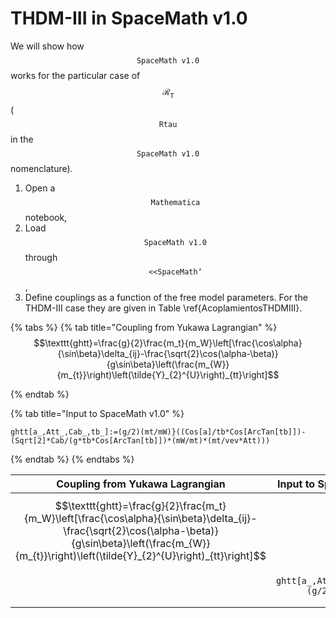 # THDM-III in SpaceMath v1.0

We will show how $$\texttt{SpaceMath v1.0}$$ works for the particular case of $$\mathcal{R}_{\tau}$$ ($$\texttt{Rtau}$$ in the $$\texttt{SpaceMath v1.0}$$ nomenclature).

1. Open a $$\texttt{Mathematica}$$ notebook,
2. Load $$\texttt{SpaceMath v1.0}$$ through $$\texttt{<<SpaceMath`}$$,
3. Define couplings as a function of the free model parameters. For the THDM-III case they are given in Table \ref{AcoplamientosTHDMIII}.

{% tabs %}
{% tab title="Coupling from Yukawa Lagrangian" %}
$$\texttt{ghtt}=\frac{g}{2}\frac{m_t}{m_W}\left[\frac{\cos\alpha}{\sin\beta}\delta_{ij}-\frac{\sqrt{2}\cos(\alpha-\beta)}{g\sin\beta}\left(\frac{m_{W}}{m_{t}}\right)\left(\tilde{Y}_{2}^{U}\right)_{tt}\right]$$


{% endtab %}

{% tab title="Input to SpaceMath v1.0" %}
```wolfram
ghtt[a_,Att_,Cab_,tb_]:=(g/2)(mt/mW)}((Cos[a]/tb*Cos[ArcTan[tb]])-(Sqrt[2]*Cab/(g*tb*Cos[ArcTan[tb]])*(mW/mt)*(mt/vev*Att)))	
```


{% endtab %}
{% endtabs %}

| Coupling from Yukawa Lagrangian                                                                                                                                                                                   | Input to SpaceMath v1.0                               |
| ----------------------------------------------------------------------------------------------------------------------------------------------------------------------------------------------------------------- | ----------------------------------------------------- |
| $$\texttt{ghtt}=\frac{g}{2}\frac{m_t}{m_W}\left[\frac{\cos\alpha}{\sin\beta}\delta_{ij}-\frac{\sqrt{2}\cos(\alpha-\beta)}{g\sin\beta}\left(\frac{m_{W}}{m_{t}}\right)\left(\tilde{Y}_{2}^{U}\right)_{tt}\right]$$ |                                                       |
|                                                                                                                                                                                                                   | $$\texttt{ghtt[a\_,Att\_,Cab\_,tb\_]:=(g/2)(mt/mW)}$$ |
|                                                                                                                                                                                                                   |                                                       |


